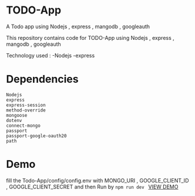 # TODO-App
A Todo app using Nodejs , express , mangodb , googleauth

This repository contains code for TODO-App using Nodejs , express , mangodb , googleauth

Technology used : -Nodejs -express 

# Dependencies 

```
Nodejs
express
express-session
method-override
mongoose
dotenv
connect-mongo
passport
passport-google-oauth20
path
```

# Demo
fill the Todo-App/config/config.env with MONGO_URI , GOOGLE_CLIENT_ID , GOOGLE_CLIENT_SECRET and then 
Run by ``` npm run dev  ```
[VIEW DEMO](todo-appes.herokuapp.com)

